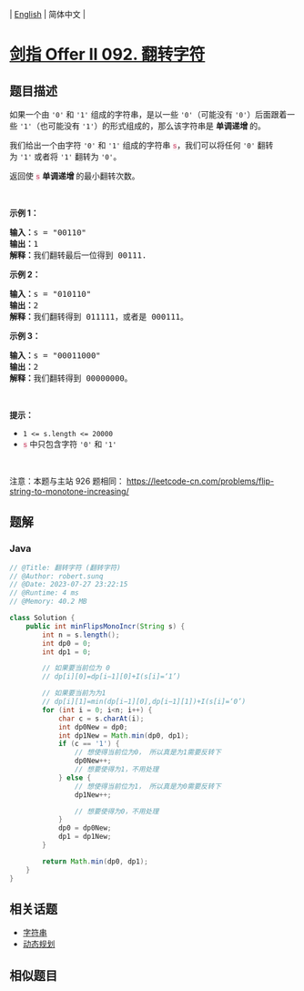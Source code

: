 
| [English](README_EN.md) | 简体中文 |

# [剑指 Offer II 092. 翻转字符](https://leetcode.cn//problems/cyJERH/)

## 题目描述

<p>如果一个由&nbsp;<code>&#39;0&#39;</code> 和 <code>&#39;1&#39;</code>&nbsp;组成的字符串，是以一些 <code>&#39;0&#39;</code>（可能没有 <code>&#39;0&#39;</code>）后面跟着一些 <code>&#39;1&#39;</code>（也可能没有 <code>&#39;1&#39;</code>）的形式组成的，那么该字符串是&nbsp;<strong>单调递增&nbsp;</strong>的。</p>

<p>我们给出一个由字符 <code>&#39;0&#39;</code> 和 <code>&#39;1&#39;</code>&nbsp;组成的字符串 <font color="#c7254e" face="Menlo, Monaco, Consolas, Courier New, monospace"><span style="caret-color: rgb(199, 37, 78); font-size: 12.600000381469727px; background-color: rgb(249, 242, 244);">s</span></font>，我们可以将任何&nbsp;<code>&#39;0&#39;</code> 翻转为&nbsp;<code>&#39;1&#39;</code>&nbsp;或者将&nbsp;<code>&#39;1&#39;</code>&nbsp;翻转为&nbsp;<code>&#39;0&#39;</code>。</p>

<p>返回使 <font color="#c7254e" face="Menlo, Monaco, Consolas, Courier New, monospace"><span style="caret-color: rgb(199, 37, 78); font-size: 12.600000381469727px; background-color: rgb(249, 242, 244);">s</span></font>&nbsp;<strong>单调递增&nbsp;</strong>的最小翻转次数。</p>

<p>&nbsp;</p>

<p><strong>示例 1：</strong></p>

<pre>
<strong>输入：</strong>s =<strong> </strong>&quot;00110&quot;
<strong>输出：</strong>1
<strong>解释：</strong>我们翻转最后一位得到 00111.
</pre>

<p><strong>示例 2：</strong></p>

<pre>
<strong>输入：</strong>s =<strong> </strong>&quot;010110&quot;
<strong>输出：</strong>2
<strong>解释：</strong>我们翻转得到 011111，或者是 000111。
</pre>

<p><strong>示例 3：</strong></p>

<pre>
<strong>输入：</strong>s =<strong> </strong>&quot;00011000&quot;
<strong>输出：</strong>2
<strong>解释：</strong>我们翻转得到 00000000。
</pre>

<p>&nbsp;</p>

<p><strong>提示：</strong></p>

<ul>
	<li><code>1 &lt;= s.length &lt;= 20000</code></li>
	<li><font color="#c7254e" face="Menlo, Monaco, Consolas, Courier New, monospace"><span style="caret-color: rgb(199, 37, 78); font-size: 12.600000381469727px; background-color: rgb(249, 242, 244);">s</span></font> 中只包含字符&nbsp;<code>&#39;0&#39;</code>&nbsp;和&nbsp;<code>&#39;1&#39;</code></li>
</ul>

<p>&nbsp;</p>

<p><meta charset="UTF-8" />注意：本题与主站 926&nbsp;题相同：&nbsp;<a href="https://leetcode-cn.com/problems/flip-string-to-monotone-increasing/">https://leetcode-cn.com/problems/flip-string-to-monotone-increasing/</a></p>


## 题解


### Java

```Java
// @Title: 翻转字符 (翻转字符)
// @Author: robert.sunq
// @Date: 2023-07-27 23:22:15
// @Runtime: 4 ms
// @Memory: 40.2 MB

class Solution {
    public int minFlipsMonoIncr(String s) {
        int n = s.length();
        int dp0 = 0;
        int dp1 = 0;

        // 如果要当前位为 0
        // dp[i][0]=dp[i−1][0]+I(s[i]=‘1’)

        // 如果要当前为为1
        // dp[i][1]=min(dp[i−1][0],dp[i−1][1])+I(s[i]=‘0’)
        for (int i = 0; i<n; i++) {
            char c = s.charAt(i);
            int dp0New = dp0;
            int dp1New = Math.min(dp0, dp1);
            if (c == '1') {
                // 想使得当前位为0， 所以真是为1需要反转下
                dp0New++;
                // 想要使得为1，不用处理
            } else {
                // 想使得当前位为1， 所以真是为0需要反转下
                dp1New++;

                // 想要使得为0，不用处理
            }
            dp0 = dp0New;
            dp1 = dp1New;
        }

        return Math.min(dp0, dp1);
    }
}
```



## 相关话题

- [字符串](https://leetcode.cn//tag/string)
- [动态规划](https://leetcode.cn//tag/dynamic-programming)

## 相似题目



